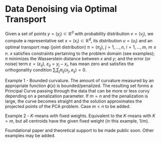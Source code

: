# Data Denoising via Optimal Transport

Given a set of points $y=(y_j)\subset\mathbb{R}^d$ with probability distribution $v=(v_j)$, we compute a representative set $x=(x_i)\subset\mathbb{R}^d$, its distribution $u=(u_i)$ and an optimal transport map (joint distribution) $\pi=(\pi_{ij})$, $j=1,\ldots,n$, $i=1,\ldots,m$, $m\leq n$. $x$ satisfies constraints pertaining to the problem domain (see examples); $\pi$ minimizes the Wasserstein distance between $x$ and $y$; and the error (or noise) term $\varepsilon=(\varepsilon_{ij})$, $\varepsilon_{ij}=y_j-x_i$, has mean zero and satisfies the orthogonality condition $\sum_i \sum_j \pi_{ij}  \langle x_j,e_{ij}\rangle = 0$.

Example 1 - Bounded curvature. The amount of curvature measured by an appropriate function $\phi(x)$ is bounded/penalized. The resulting set forms a Principal Curve passing through the data that can be more or less curvy depending on a penalization parameter. If $m=n$ and the penalization is large, the curve becomes straight and the solution approximates the projected points of the PCA problem. Case $m < n$ to be added.

Example 2 - $K$-means with fixed weights. Equivalent to the $K$-means with $K=m$, but all centroids have the given fixed weight (in this example, $1/m$).

Foundational paper and theoretical support to be made public soon. Other examples may be added.
